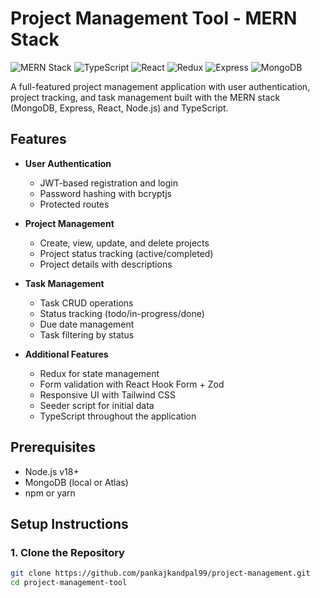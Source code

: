 # Project Management Tool - MERN Stack

![MERN Stack](https://img.shields.io/badge/MERN-Stack-blue)
![TypeScript](https://img.shields.io/badge/TypeScript-v5.7.2-blue)
![React](https://img.shields.io/badge/React-v19.0.0-blue)
![Redux](https://img.shields.io/badge/Redux-v9.2.0-purple)
![Express](https://img.shields.io/badge/Express-v4.21.2-green)
![MongoDB](https://img.shields.io/badge/MongoDB-v8.13.0-green)

A full-featured project management application with user authentication, project tracking, and task management built with the MERN stack (MongoDB, Express, React, Node.js) and TypeScript.

## Features

- **User Authentication**

  - JWT-based registration and login
  - Password hashing with bcryptjs
  - Protected routes

- **Project Management**

  - Create, view, update, and delete projects
  - Project status tracking (active/completed)
  - Project details with descriptions

- **Task Management**

  - Task CRUD operations
  - Status tracking (todo/in-progress/done)
  - Due date management
  - Task filtering by status

- **Additional Features**
  - Redux for state management
  - Form validation with React Hook Form + Zod
  - Responsive UI with Tailwind CSS
  - Seeder script for initial data
  - TypeScript throughout the application

## Prerequisites

- Node.js v18+
- MongoDB (local or Atlas)
- npm or yarn

## Setup Instructions

### 1. Clone the Repository

```bash
git clone https://github.com/pankajkandpal99/project-management.git
cd project-management-tool
```
